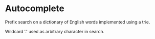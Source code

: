 # Autocomplete
Prefix search on a dictionary of English words implemented using a trie.

Wildcard '.' used as arbitrary character in search.
